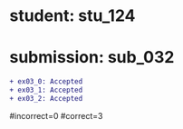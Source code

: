 # student: stu_124
# submission: sub_032

```diff
+ ex03_0: Accepted
+ ex03_1: Accepted
+ ex03_2: Accepted
```
#incorrect=0
#correct=3
